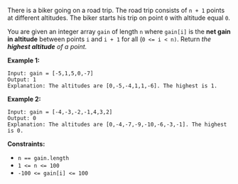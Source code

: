 There is a biker going on a road trip. The road trip consists of `n + 1`
points at different altitudes. The biker starts his trip on point `0` with
altitude equal `0`.

You are given an integer array `gain` of length `n` where `gain[i]` is the
**net gain in altitude** between points `i`​​​​​​ and `i + 1` for all (`0 <= i
< n)`. Return _the **highest altitude** of a point._



**Example 1:**

    
    
    Input: gain = [-5,1,5,0,-7]
    Output: 1
    Explanation: The altitudes are [0,-5,-4,1,1,-6]. The highest is 1.
    

**Example 2:**

    
    
    Input: gain = [-4,-3,-2,-1,4,3,2]
    Output: 0
    Explanation: The altitudes are [0,-4,-7,-9,-10,-6,-3,-1]. The highest is 0.
    



**Constraints:**

  * `n == gain.length`
  * `1 <= n <= 100`
  * `-100 <= gain[i] <= 100`

